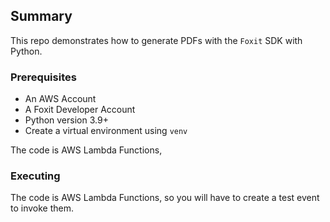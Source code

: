 ## Summary

This repo demonstrates how to generate PDFs with the `Foxit` SDK with Python.

### Prerequisites
- An AWS Account
- A Foxit Developer Account
- Python version 3.9+
- Create a virtual environment using `venv`

The code is AWS Lambda Functions, 

### Executing
The code is AWS Lambda Functions, so you will have to create a test event to invoke them.
